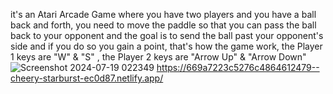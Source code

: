 it's an Atari Arcade Game where you have two players and you have a ball back and forth, you need to move the paddle so that you can pass the ball back to your opponent and the goal is to send the ball past your opponent's side and if you do so you gain a point, that's how the game work, the Player 1 keys are "W" & "S" , the Player 2 keys are "Arrow Up" & "Arrow Down" ![Screenshot 2024-07-19 022349](https://github.com/user-attachments/assets/aac4c709-8e42-478e-bb43-fdbd8ddca9a1)
https://669a7223c5276c4864612479--cheery-starburst-ec0d87.netlify.app/

